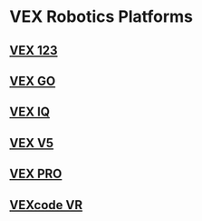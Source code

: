 # VEX Robotics Platforms


## [VEX 123](VEX-123)


## [VEX GO](VEX-GO)


## [VEX IQ](VEX-IQ)


## [VEX V5](VEX-V5)


## [VEX PRO](VEX-PRO)


## [VEXcode VR](VEXcode-VR)
